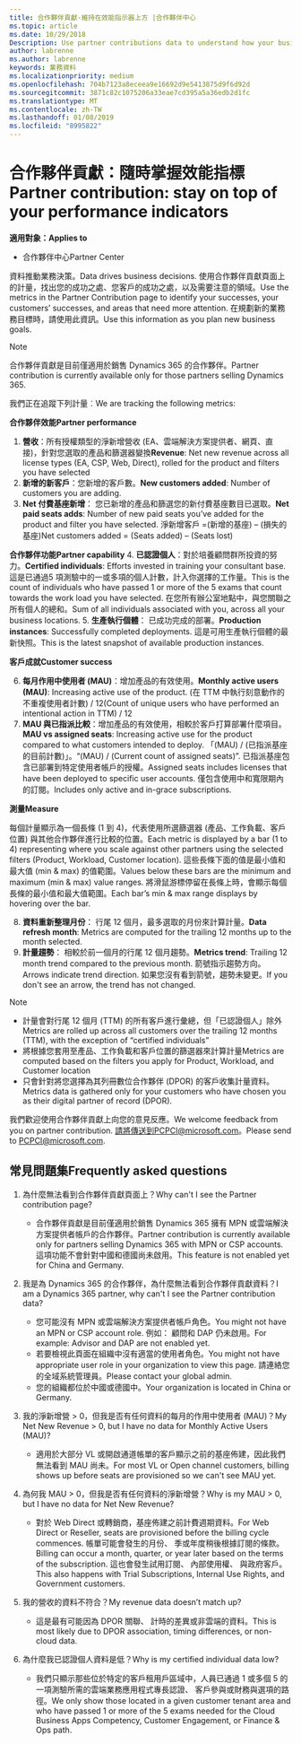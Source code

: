 ```yaml
---
title: 合作夥伴貢獻-維持在效能指示器上方 |合作夥伴中心
ms.topic: article
ms.date: 10/29/2018
Description: Use partner contributions data to understand how your business is growing and succeeding
author: labrenne
ms.author: labrenne
keywords: 業務資料
ms.localizationpriority: medium
ms.openlocfilehash: 704b7123a8eceea9e16692d9e5413875d9f6d92d
ms.sourcegitcommit: 3871c82c1075206a33eae7cd395a5a36edb2d1fc
ms.translationtype: MT
ms.contentlocale: zh-TW
ms.lasthandoff: 01/08/2019
ms.locfileid: "8995822"
---
```

# <a name="partner-contribution-stay-on-top-of-your-performance-indicators"></a><span data-ttu-id="94808-103">合作夥伴貢獻：隨時掌握效能指標</span><span class="sxs-lookup"><span data-stu-id="94808-103">Partner contribution: stay on top of your performance indicators</span></span>

**<span data-ttu-id="94808-104">適用對象：</span><span class="sxs-lookup"><span data-stu-id="94808-104">Applies to</span></span>**
- <span data-ttu-id="94808-105">合作夥伴中心</span><span class="sxs-lookup"><span data-stu-id="94808-105">Partner Center</span></span>

<span data-ttu-id="94808-106">資料推動業務決策。</span><span class="sxs-lookup"><span data-stu-id="94808-106">Data drives business decisions.</span></span> <span data-ttu-id="94808-107">使用合作夥伴貢獻頁面上的計量，找出您的成功之處、您客戶的成功之處，以及需要注意的領域。</span><span class="sxs-lookup"><span data-stu-id="94808-107">Use the metrics in the Partner Contribution page to identify your successes, your customers’ successes, and areas that need more attention.</span></span> <span data-ttu-id="94808-108">在規劃新的業務務目標時，請使用此資訊。</span><span class="sxs-lookup"><span data-stu-id="94808-108">Use this information as you plan new business goals.</span></span>

>[!NOTE]
><span data-ttu-id="94808-109">合作夥伴貢獻是目前僅適用於銷售 Dynamics 365 的合作夥伴。</span><span class="sxs-lookup"><span data-stu-id="94808-109">Partner contribution is currently available only for those partners selling Dynamics 365.</span></span>

<span data-ttu-id="94808-110">我們正在追蹤下列計量︰</span><span class="sxs-lookup"><span data-stu-id="94808-110">We are tracking the following metrics:</span></span>

**<span data-ttu-id="94808-111">合作夥伴效能</span><span class="sxs-lookup"><span data-stu-id="94808-111">Partner performance</span></span>**

1. <span data-ttu-id="94808-112">**營收**：所有授權類型的淨新增營收 (EA、雲端解決方案提供者、網頁、直接)，針對您選取的產品和篩選器變換</span><span class="sxs-lookup"><span data-stu-id="94808-112">**Revenue**: Net new revenue across all license types (EA, CSP, Web, Direct), rolled for the product and filters you have selected</span></span>
2. <span data-ttu-id="94808-113">**新增的新客戶**：您新增的客戶數。</span><span class="sxs-lookup"><span data-stu-id="94808-113">**New customers added**: Number of customers you are adding.</span></span>
3. <span data-ttu-id="94808-114">**Net 付費基座新增**： 您已新增的產品和篩選您的新付費基座數目已選取。</span><span class="sxs-lookup"><span data-stu-id="94808-114">**Net paid seats adds**: Number of new paid seats you’ve added for the product and filter you have selected.</span></span>  <span data-ttu-id="94808-115">淨新增客戶 =(新增的基座) – (損失的基座)</span><span class="sxs-lookup"><span data-stu-id="94808-115">Net customers added = (Seats added) – (Seats lost)</span></span> 

**<span data-ttu-id="94808-116">合作夥伴功能</span><span class="sxs-lookup"><span data-stu-id="94808-116">Partner capability</span></span>**
4. <span data-ttu-id="94808-117">**已認證個人**：對於培養顧問群所投資的努力。</span><span class="sxs-lookup"><span data-stu-id="94808-117">**Certified individuals**: Efforts invested in training your consultant base.</span></span> <span data-ttu-id="94808-118">這是已通過5 項測驗中的一或多項的個人計數，計入你選擇的工作量。</span><span class="sxs-lookup"><span data-stu-id="94808-118">This is the count of individuals who have passed 1 or more of the 5 exams that count towards the work load you have selected.</span></span> <span data-ttu-id="94808-119">在您所有辦公室地點中，與您關聯之所有個人的總和。</span><span class="sxs-lookup"><span data-stu-id="94808-119">Sum of all individuals associated with you, across all your business locations.</span></span>
5. <span data-ttu-id="94808-120">**生產執行個體**： 已成功完成的部署。</span><span class="sxs-lookup"><span data-stu-id="94808-120">**Production instances**: Successfully completed deployments.</span></span> <span data-ttu-id="94808-121">這是可用生產執行個體的最新快照。</span><span class="sxs-lookup"><span data-stu-id="94808-121">This is the latest snapshot of available production instances.</span></span>

**<span data-ttu-id="94808-122">客戶成就</span><span class="sxs-lookup"><span data-stu-id="94808-122">Customer success</span></span>**

6.  <span data-ttu-id="94808-123">**每月作用中使用者 (MAU)**：增加產品的有效使用。</span><span class="sxs-lookup"><span data-stu-id="94808-123">**Monthly active users (MAU)**: Increasing active use of the product.</span></span>
<span data-ttu-id="94808-124">(在 TTM 中執行刻意動作的不重複使用者計數) / 12</span><span class="sxs-lookup"><span data-stu-id="94808-124">(Count of unique users who have performed an intentional action in TTM) / 12</span></span>
7. <span data-ttu-id="94808-125">**MAU 與已指派比較**：增加產品的有效使用，相較於客戶打算部署什麼項目。</span><span class="sxs-lookup"><span data-stu-id="94808-125">**MAU vs assigned seats**: Increasing active use for the product compared to what customers intended to deploy.</span></span> <span data-ttu-id="94808-126">「(MAU) / (已指派基座的目前計數)」。</span><span class="sxs-lookup"><span data-stu-id="94808-126">“(MAU) / (Current count of assigned seats)”.</span></span> <span data-ttu-id="94808-127">已指派基座包含已部署到特定使用者帳戶的授權。</span><span class="sxs-lookup"><span data-stu-id="94808-127">Assigned seats includes licenses that have been deployed to specific user accounts.</span></span>  <span data-ttu-id="94808-128">僅包含使用中和寬限期內的訂閱。</span><span class="sxs-lookup"><span data-stu-id="94808-128">Includes only active and in-grace subscriptions.</span></span> 


**<span data-ttu-id="94808-129">測量</span><span class="sxs-lookup"><span data-stu-id="94808-129">Measure</span></span>**

<span data-ttu-id="94808-130">每個計量顯示為一個長條 (1 到 4)，代表使用所選篩選器 (產品、工作負載、客戶位置) 與其他合作夥伴進行比較的位置。</span><span class="sxs-lookup"><span data-stu-id="94808-130">Each metric is displayed by a bar (1 to 4) representing where you scale against other partners using the selected filters (Product, Workload, Customer location).</span></span> <span data-ttu-id="94808-131">這些長條下面的值是最小值和最大值 (min & max) 的值範圍。</span><span class="sxs-lookup"><span data-stu-id="94808-131">Values below these bars are the minimum and maximum (min & max) value ranges.</span></span> <span data-ttu-id="94808-132">將滑鼠游標停留在長條上時，會顯示每個長條的最小值和最大值範圍。</span><span class="sxs-lookup"><span data-stu-id="94808-132">Each bar’s min & max range displays by hovering over the bar.</span></span>  

8. <span data-ttu-id="94808-133">**資料重新整理月份**： 行尾 12 個月，最多選取的月份來計算計量。</span><span class="sxs-lookup"><span data-stu-id="94808-133">**Data refresh month**: Metrics are computed for the trailing 12 months up to the month selected.</span></span>
9. <span data-ttu-id="94808-134">**計量趨勢**： 相較於前一個月的行尾 12 個月趨勢。</span><span class="sxs-lookup"><span data-stu-id="94808-134">**Metrics trend**: Trailing 12 month trend compared to the previous month.</span></span> <span data-ttu-id="94808-135">箭號指示趨勢方向。</span><span class="sxs-lookup"><span data-stu-id="94808-135">Arrows indicate trend direction.</span></span> <span data-ttu-id="94808-136">如果您沒有看到箭號，趨勢未變更。</span><span class="sxs-lookup"><span data-stu-id="94808-136">If you don't see an arrow, the trend has not changed.</span></span>

>[!NOTE] 
>- <span data-ttu-id="94808-137">計量會對行尾 12 個月 (TTM) 的所有客戶進行彙總，但「已認證個人」除外</span><span class="sxs-lookup"><span data-stu-id="94808-137">Metrics are rolled up across all customers over the trailing 12 months (TTM), with the exception of “certified individuals”</span></span>        
>- <span data-ttu-id="94808-138">將根據您套用至產品、工作負載和客戶位置的篩選器來計算計量</span><span class="sxs-lookup"><span data-stu-id="94808-138">Metrics are computed based on the filters you apply for Product, Workload, and Customer location</span></span>
>- <span data-ttu-id="94808-139">只會針對將您選擇為其列冊數位合作夥伴 (DPOR) 的客戶收集計量資料。</span><span class="sxs-lookup"><span data-stu-id="94808-139">Metrics data is gathered only for your customers who have chosen you as their digital partner of record (DPOR).</span></span> 

<span data-ttu-id="94808-140">我們歡迎使用合作夥伴貢獻上向您的意見反應。</span><span class="sxs-lookup"><span data-stu-id="94808-140">We welcome feedback from you on partner contribution.</span></span> <span data-ttu-id="94808-141">請將傳送到PCPCI@microsoft.com。</span><span class="sxs-lookup"><span data-stu-id="94808-141">Please send to PCPCI@microsoft.com.</span></span>  

## <a name="frequently-asked-questions"></a><span data-ttu-id="94808-142">常見問題集</span><span class="sxs-lookup"><span data-stu-id="94808-142">Frequently asked questions</span></span>

1. <span data-ttu-id="94808-143">為什麼無法看到合作夥伴貢獻頁面上？</span><span class="sxs-lookup"><span data-stu-id="94808-143">Why can't I see the Partner contribution page?</span></span>
    - <span data-ttu-id="94808-144">合作夥伴貢獻是目前僅適用於銷售 Dynamics 365 擁有 MPN 或雲端解決方案提供者帳戶的合作夥伴。</span><span class="sxs-lookup"><span data-stu-id="94808-144">Partner contribution is currently available only for partners selling Dynamics 365 with MPN or CSP accounts.</span></span> <span data-ttu-id="94808-145">這項功能不會針對中國和德國尚未啟用。</span><span class="sxs-lookup"><span data-stu-id="94808-145">This feature is not enabled yet for China and Germany.</span></span>
2. <span data-ttu-id="94808-146">我是為 Dynamics 365 的合作夥伴，為什麼無法看到合作夥伴貢獻資料？</span><span class="sxs-lookup"><span data-stu-id="94808-146">I am a Dynamics 365 partner, why can't I see the Partner contribution data?</span></span>
    - <span data-ttu-id="94808-147">您可能沒有 MPN 或雲端解決方案提供者帳戶角色。</span><span class="sxs-lookup"><span data-stu-id="94808-147">You might not have an MPN or CSP account role.</span></span> <span data-ttu-id="94808-148">例如： 顧問和 DAP 仍未啟用。</span><span class="sxs-lookup"><span data-stu-id="94808-148">For example: Advisor and DAP are not enabled yet.</span></span>  
    - <span data-ttu-id="94808-149">若要檢視此頁面在組織中沒有適當的使用者角色。</span><span class="sxs-lookup"><span data-stu-id="94808-149">You might not have appropriate user role in your organization to view this page.</span></span> <span data-ttu-id="94808-150">請連絡您的全域系統管理員。</span><span class="sxs-lookup"><span data-stu-id="94808-150">Please contact your global admin.</span></span>
    - <span data-ttu-id="94808-151">您的組織都位於中國或德國中。</span><span class="sxs-lookup"><span data-stu-id="94808-151">Your organization is located in China or Germany.</span></span>

3. <span data-ttu-id="94808-152">我的淨新增營 > 0，但我是否有任何資料的每月的作用中使用者 (MAU)？</span><span class="sxs-lookup"><span data-stu-id="94808-152">My Net New Revenue > 0, but I have no data for Monthly Active Users (MAU)?</span></span>
    - <span data-ttu-id="94808-153">適用於大部分 VL 或開啟通道帳單的客戶顯示之前的基座佈建，因此我們無法看到 MAU 尚未。</span><span class="sxs-lookup"><span data-stu-id="94808-153">For most VL or Open channel customers, billing shows up before seats are provisioned so we can't see MAU yet.</span></span>

4. <span data-ttu-id="94808-154">為何我 MAU > 0，但我是否有任何資料的淨新增營？</span><span class="sxs-lookup"><span data-stu-id="94808-154">Why is my MAU > 0, but I have no data for Net New Revenue?</span></span>
   - <span data-ttu-id="94808-155">對於 Web Direct 或轉銷商，基座佈建之前計費週期資料。</span><span class="sxs-lookup"><span data-stu-id="94808-155">For Web Direct or Reseller, seats are provisioned before the billing cycle commences.</span></span> <span data-ttu-id="94808-156">帳單可能會發生的月份、 季或年度稍後根據訂閱的條款。</span><span class="sxs-lookup"><span data-stu-id="94808-156">Billing can occur a month, quarter, or year later based on the terms of the subscription.</span></span> <span data-ttu-id="94808-157">這也會發生試用訂閱、 內部使用權、 與政府客戶。</span><span class="sxs-lookup"><span data-stu-id="94808-157">This also happens with Trial Subscriptions, Internal Use Rights, and Government customers.</span></span>
5. <span data-ttu-id="94808-158">我的營收的資料不符合？</span><span class="sxs-lookup"><span data-stu-id="94808-158">My revenue data doesn’t match up?</span></span>
   - <span data-ttu-id="94808-159">這是最有可能因為 DPOR 關聯、 計時的差異或非雲端的資料。</span><span class="sxs-lookup"><span data-stu-id="94808-159">This is most likely due to DPOR association, timing differences, or non-cloud data.</span></span>
6. <span data-ttu-id="94808-160">為什麼我已認證個人資料是低？</span><span class="sxs-lookup"><span data-stu-id="94808-160">Why is my certified individual data low?</span></span>
   - <span data-ttu-id="94808-161">我們只顯示那些位於特定的客戶租用戶區域中，人員已通過 1 或多個 5 的一項測驗所需的雲端業務應用程式專長認證、 客戶參與或財務與選項的路徑。</span><span class="sxs-lookup"><span data-stu-id="94808-161">We only show those located in a given customer tenant area and who have passed 1 or more of the 5 exams needed for the Cloud Business Apps Competency, Customer Engagement, or Finance & Ops path.</span></span>   